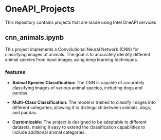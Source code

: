 # OneAPI_Projects
This repository contains projects that are made using Intel OneAPI services
## cnn_animals.ipynb
This project implements a Convolutional Neural Network (CNN) for classifying images of animals. The goal is to accurately identify different animal species from input images using deep learning techniques.
### features
- **Animal Species Classification:** The CNN is capable of accurately classifying images of various animal species, including dogs and pandas.

- **Multi-Class Classification:** The model is trained to classify images into different categories, allowing it to distinguish between animals, dogs, and pandas.

- **Customizable:** The project is designed to be adaptable to different datasets, making it easy to extend the classification capabilities to include additional animal categories.
